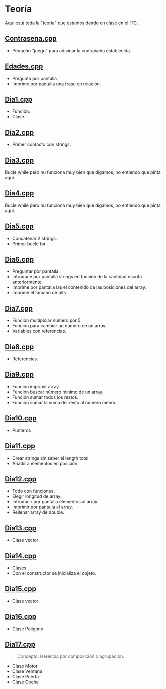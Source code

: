 # Teoría

Aquí está toda la "teoría" que estamos dando en clase en el ITG.

## [Contrasena.cpp](https://github.com/SagittariusITG/CPP/blob/main/Teoria/contrasena.cpp)

* Pequeño "juego" para adivinar la contraseña establecida.

## [Edades.cpp](https://github.com/SagittariusITG/CPP/blob/main/Teoria/edades.cpp)

* Pregunta por pantalla
* Imprime por pantalla una frase en relación.

## [Dia1.cpp](https://github.com/SagittariusITG/CPP/blob/main/Teoria/dia1.cpp)


* Función.
* Clase.

## [Dia2.cpp](https://github.com/SagittariusITG/CPP/blob/main/Teoria/Dia2.cpp)

* Primer contacto con strings.

## [Dia3.cpp](https://github.com/SagittariusITG/CPP/blob/main/Teoria/Dia3.cpp)

Bucle while pero nu funciona muy bien que digamos, no entiendo que pinta aquí.

## [Dia4.cpp](https://github.com/SagittariusITG/CPP/blob/main/Teoria/dia4.cpp)

Bucle while pero nu funciona muy bien que digamos, no entiendo que pinta aquí.

## [Dia5.cpp](https://github.com/SagittariusITG/CPP/blob/main/Teoria/dia5.cpp)

* Concatenar 2 strings.
* Primer bucle for

## [Dia6.cpp](https://github.com/SagittariusITG/CPP/blob/main/Teoria/Dia6.cpp)

* Preguntar por pantalla.
* Introduce por pantalla strings en función de la cantidad escrita anteriormente.
* Imprime por pantalla las el contenido de las posiciones del array.
* Imprime el tamaño de bits.

## [Dia7.cpp](https://github.com/SagittariusITG/CPP/blob/main/Teoria/Dia7.cpp)

* Función multiplciar número por 5.
* Función para cambiar un número de un array.
* Variables con referencias.

## [Dia8.cpp](https://github.com/SagittariusITG/CPP/blob/main/Teoria/Dia8.cpp)

* Referencias.

## [Dia9.cpp](https://github.com/SagittariusITG/CPP/blob/main/Teoria/Dia9.cpp)

* Función imprimir array.
* Función buscar número mínimo de un array.
* Función sumar todos los restos.
* Función sumar la suma del resto al número menor.

## [Dia10.cpp](https://github.com/SagittariusITG/CPP/blob/main/Teoria/Dia10.cpp)

* Punteros

## [Dia11.cpp](https://github.com/SagittariusITG/CPP/blob/main/Teoria/Dia11.cpp)

* Crear strings sin saber el length total.
* Añadir a elementos en posición.

## [Dia12.cpp](https://github.com/SagittariusITG/CPP/blob/main/Teoria/Dia12.cpp)

* Todo con funciones.
* Elegir longitud de array.
* Introducir por pantalla elementos al array.
* Imprimir por pantalla el array.
* Rellenar array de double.

## [Dia13.cpp](https://github.com/SagittariusITG/CPP/blob/main/Teoria/Dia13.cpp)

* Clase vector

## [Dia14.cpp](https://github.com/SagittariusITG/CPP/blob/main/Teoria/Dia14.cpp)

* Clases
* Con el constructor se inicializa el objeto.

## [Dia15.cpp](https://github.com/SagittariusITG/CPP/blob/main/Teoria/Dia15.cpp)

* Clase vector

## [Dia16.cpp](https://github.com/SagittariusITG/CPP/blob/main/Teoria/Dia16.cpp)

* Clase Poligono

## [Dia17.cpp](https://github.com/SagittariusITG/CPP/blob/main/Teoria/Dia17.cpp)

> Concepto: Herencia por composición o agrupación.

* Clase Motor
* Clase Ventana
* Clase Puerta
* Clase Coche